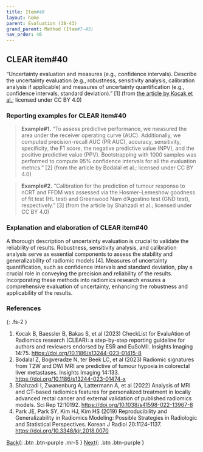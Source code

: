 ```yaml
---
title: Item#40
layout: home
parent: Evaluation (38-43)
grand_parent: Method (Item#7-43)
nav_order: 40
---
```


## CLEAR item#40


“Uncertainty evaluation and measures (e.g., confidence intervals). Describe the uncertainty evaluation (e.g., robustness, sensitivity analysis, calibration analysis if applicable) and measures of uncertainty quantification (e.g., confidence intervals, standard deviation).” [1] (from [the article by Kocak et al.](https://insightsimaging.springeropen.com/articles/10.1186/s13244-023-01415-8); licensed under CC BY 4.0)


### Reporting examples for CLEAR item#40

> **Example#1.** “To assess predictive performance, we measured the area under the receiver operating curve (AUC). Additionally, we computed precision-recall AUC (PR AUC), accuracy, sensitivity, specificity, the F1 score, the negative predictive value (NPV), and the positive predictive value (PPV). Bootstrapping with 1000 samples was performed to compute 95% confidence intervals for all the evaluation metrics.” [2] (from the article by Bodalal et al.; licensed under CC BY 4.0)

> **Example#2.** “Calibration for the prediction of tumour response to nCRT and FFDM was assessed via the Hosmer–Lemeshow goodness of fit test (HL test) and Greenwood Nam d’Agostino test (GND test), respectively.” [3] (from the article by Shahzadi et al.; licensed under CC BY 4.0)

### Explanation and elaboration of CLEAR item#40

A thorough description of uncertainty evaluation is crucial to validate the reliability of results. Robustness, sensitivity analysis, and calibration analysis serve as essential components to assess the stability and generalizability of radiomic models [4]. Measures of uncertainty quantification, such as confidence intervals and standard deviation, play a crucial role in conveying the precision and reliability of the results. Incorporating these methods into radiomics research ensures a comprehensive evaluation of uncertainty, enhancing the robustness and applicability of the results. 

### References

{: .fs-2 }

1. 	Kocak B, Baessler B, Bakas S, et al (2023) CheckList for EvaluAtion of Radiomics research (CLEAR): a step-by-step reporting guideline for authors and reviewers endorsed by ESR and EuSoMII. Insights Imaging 14:75. https://doi.org/10.1186/s13244-023-01415-8
2. 	Bodalal Z, Bogveradze N, ter Beek LC, et al (2023) Radiomic signatures from T2W and DWI MRI are predictive of tumour hypoxia in colorectal liver metastases. Insights Imaging 14:133. https://doi.org/10.1186/s13244-023-01474-x
3. 	Shahzadi I, Zwanenburg A, Lattermann A, et al (2022) Analysis of MRI and CT-based radiomics features for personalized treatment in locally advanced rectal cancer and external validation of published radiomics models. Sci Rep 12:10192. https://doi.org/10.1038/s41598-022-13967-8
4. 	Park JE, Park SY, Kim HJ, Kim HS (2019) Reproducibility and Generalizability in Radiomics Modeling: Possible Strategies in Radiologic and Statistical Perspectives. Korean J Radiol 20:1124–1137. https://doi.org/10.3348/kjr.2018.0070


[Back](https://radiomic.github.io/CLEAR-E3/docs/Item2.html){: .btn .btn-purple .mr-5 }
[Next](https://radiomic.github.io/CLEAR-E3/docs/Item4.html){: .btn .btn-purple   }
